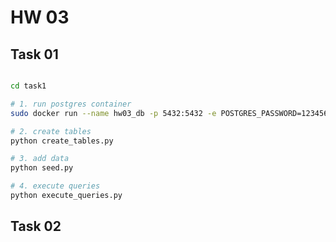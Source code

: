 # HW 03

## Task 01

```bash

cd task1

# 1. run postgres container
sudo docker run --name hw03_db -p 5432:5432 -e POSTGRES_PASSWORD=123456 -d postgres

# 2. create tables
python create_tables.py

# 3. add data
python seed.py

# 4. execute queries
python execute_queries.py

```

## Task 02


